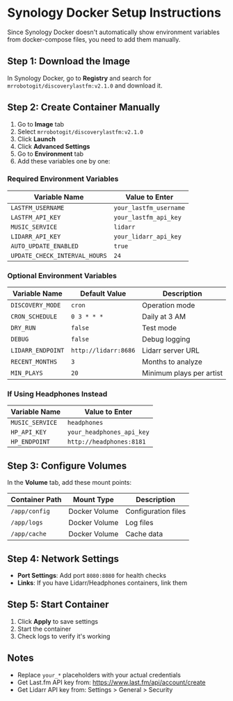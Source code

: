 # Synology Docker Setup Instructions

Since Synology Docker doesn't automatically show environment variables from docker-compose files, you need to add them manually.

## Step 1: Download the Image

In Synology Docker, go to **Registry** and search for `mrrobotogit/discoverylastfm:v2.1.0` and download it.

## Step 2: Create Container Manually

1. Go to **Image** tab
2. Select `mrrobotogit/discoverylastfm:v2.1.0`
3. Click **Launch**
4. Click **Advanced Settings**
5. Go to **Environment** tab
6. Add these variables one by one:

### Required Environment Variables

| Variable Name | Value to Enter |
|---------------|----------------|
| `LASTFM_USERNAME` | `your_lastfm_username` |
| `LASTFM_API_KEY` | `your_lastfm_api_key` |
| `MUSIC_SERVICE` | `lidarr` |
| `LIDARR_API_KEY` | `your_lidarr_api_key` |
| `AUTO_UPDATE_ENABLED` | `true` |
| `UPDATE_CHECK_INTERVAL_HOURS` | `24` |

### Optional Environment Variables

| Variable Name | Default Value | Description |
|---------------|---------------|-------------|
| `DISCOVERY_MODE` | `cron` | Operation mode |
| `CRON_SCHEDULE` | `0 3 * * *` | Daily at 3 AM |
| `DRY_RUN` | `false` | Test mode |
| `DEBUG` | `false` | Debug logging |
| `LIDARR_ENDPOINT` | `http://lidarr:8686` | Lidarr server URL |
| `RECENT_MONTHS` | `3` | Months to analyze |
| `MIN_PLAYS` | `20` | Minimum plays per artist |

### If Using Headphones Instead

| Variable Name | Value to Enter |
|---------------|----------------|
| `MUSIC_SERVICE` | `headphones` |
| `HP_API_KEY` | `your_headphones_api_key` |
| `HP_ENDPOINT` | `http://headphones:8181` |

## Step 3: Configure Volumes

In the **Volume** tab, add these mount points:

| Container Path | Mount Type | Description |
|----------------|------------|-------------|
| `/app/config` | Docker Volume | Configuration files |
| `/app/logs` | Docker Volume | Log files |
| `/app/cache` | Docker Volume | Cache data |

## Step 4: Network Settings

- **Port Settings**: Add port `8080:8080` for health checks
- **Links**: If you have Lidarr/Headphones containers, link them

## Step 5: Start Container

1. Click **Apply** to save settings
2. Start the container
3. Check logs to verify it's working

## Notes

- Replace `your_*` placeholders with your actual credentials
- Get Last.fm API key from: https://www.last.fm/api/account/create
- Get Lidarr API key from: Settings > General > Security